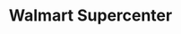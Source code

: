 ---
title: "Walmart Supercenter"
url: /rock-hill/walmart-supercenter-dave-lyle-boulevard/
shop: supermarket
---
